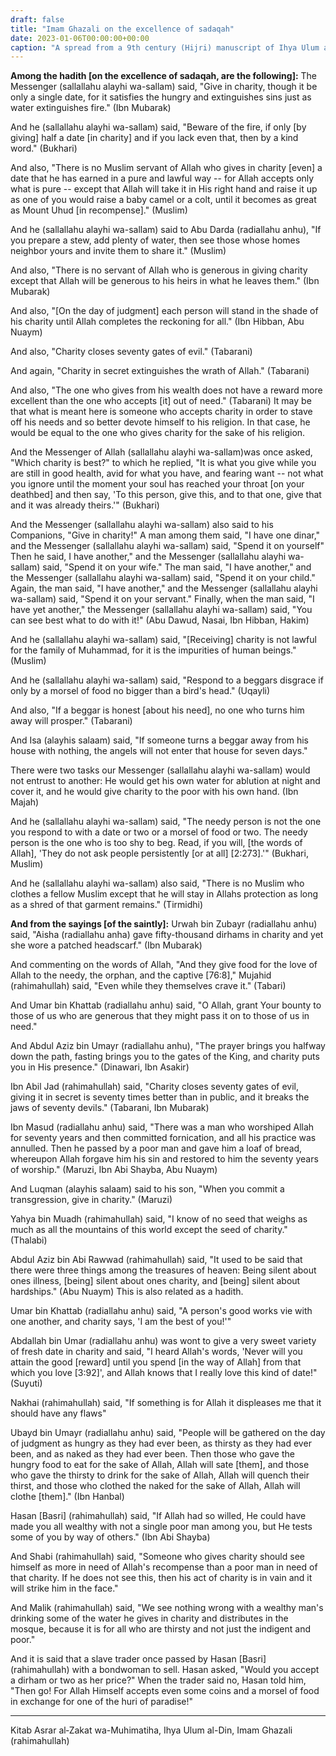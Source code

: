 ```yaml
---
draft: false
title: "Imam Ghazali on the excellence of sadaqah"
date: 2023-01-06T00:00:00+00:00
caption: "A spread from a 9th century (Hijri) manuscript of Ihya Ulum al-Din"
---
```


**Among the hadith [on the excellence of sadaqah, are the following]:** The Messenger (sallallahu alayhi wa-sallam) said, "Give in charity, though it be only a single date, for it satisfies the hungry and extinguishes sins just as water extinguishes fire." (Ibn Mubarak)

And he (sallallahu alayhi wa-sallam) said, "Beware of the fire, if only [by giving] half a date [in charity] and if you lack even that, then by a kind word." (Bukhari)

And also, "There is no Muslim servant of Allah who gives in charity [even] a date that he has earned in a pure and lawful way -- for Allah accepts only what is pure -- except that Allah will take it in His right hand and raise it up as one of you would raise a baby camel or a colt, until it becomes as great as Mount Uhud [in recompense]." (Muslim)

And he (sallallahu alayhi wa-sallam) said to Abu Darda (radiallahu anhu), "If you prepare a stew, add plenty of water, then see those whose homes neighbor yours and invite them to share it." (Muslim)

And also, "There is no servant of Allah who is generous in giving charity except that Allah will be generous to his heirs in what he leaves them." (Ibn Mubarak)

And also, "[On the day of judgment] each person will stand in the shade of his charity until Allah completes the reckoning for all." (Ibn Hibban, Abu Nuaym)

And also, "Charity closes seventy gates of evil." (Tabarani)

And again, "Charity in secret extinguishes the wrath of Allah." (Tabarani)

And also, "The one who gives from his wealth does not have a reward more excellent than the one who accepts [it] out of need." (Tabarani) It may be that what is meant here is someone who accepts charity in order to stave off his needs and so better devote himself to his religion. In that case, he would be equal to the one who gives charity for the sake of his religion. 

And the Messenger of Allah (sallallahu alayhi wa-sallam)was once asked, "Which charity is best?" to which he replied, "It is what you give while you are still in good health, avid for what you have, and fearing want -- not what you ignore until the moment your soul has reached your throat [on your deathbed] and then say, 'To this person, give this, and to that one, give that and it was already theirs.'" (Bukhari)

And the Messenger (sallallahu alayhi wa-sallam) also said to his Companions, "Give in charity!" A man among them said, "I have one dinar," and the Messenger (sallallahu alayhi wa-sallam) said, "Spend it on yourself" Then he said, I have another," and the Messenger (sallallahu alayhi wa-sallam) said, "Spend it on your wife." The man said, "I have another," and the Messenger (sallallahu alayhi wa-sallam) said, "Spend it on your child." Again, the man said, "I have another," and the Messenger (sallallahu alayhi wa-sallam) said, "Spend it on your servant." Finally, when the man said, "I have yet another," the Messenger (sallallahu alayhi wa-sallam) said, "You can see best what to do with it!" (Abu Dawud, Nasai, Ibn Hibban, Hakim)

And he (sallallahu alayhi wa-sallam) said, "[Receiving] charity is not lawful for the family of Muhammad, for it is the impurities of human beings." (Muslim)

And he (sallallahu alayhi wa-sallam) said, "Respond to a beggars disgrace if only by a morsel of food no bigger than a bird's head." (Uqayli)

And also, "If a beggar is honest [about his need], no one who turns him away will prosper." (Tabarani)

And Isa (alayhis salaam) said, "If someone turns a beggar away from his house with nothing, the angels will not enter that house for seven days."

There were two tasks our Messenger (sallallahu alayhi wa-sallam) would not entrust to another: He would get his own water for ablution at night and cover it, and he would give charity to the poor with his own hand. (Ibn Majah)

And he (sallallahu alayhi wa-sallam) said, "The needy person is not the one you respond to with a date or two or a morsel of food or two. The needy person is the one who is too shy to beg. Read, if you will, [the words of Allah], 'They do not ask people persistently [or at all] [2:273].'" (Bukhari, Muslim)

And he (sallallahu alayhi wa-sallam) also said, "There is no Muslim who clothes a fellow Muslim except that he will stay in Allahs protection as long as a shred of that garment remains." (Tirmidhi)

**And from the sayings [of the saintly]:** Urwah bin Zubayr (radiallahu anhu) said, "Aisha (radiallahu anha) gave fifty-thousand dirhams in charity and yet she wore a patched headscarf." (Ibn Mubarak)

And commenting on the words of Allah, "And they give food for the love of Allah to the needy, the orphan, and the captive [76:8]," Mujahid (rahimahullah) said, "Even while they themselves crave it." (Tabari)

And Umar bin Khattab (radiallahu anhu) said, "O Allah, grant Your bounty to those of us who are generous that they might pass it on to those of us in need."

And Abdul Aziz bin Umayr (radiallahu anhu), "The prayer brings you halfway down the path, fasting brings you to the gates of the King, and charity puts you in His presence." (Dinawari, Ibn Asakir)

Ibn Abil Jad (rahimahullah) said, "Charity closes seventy gates of evil, giving it in secret is seventy times better than in public, and it breaks the jaws of seventy devils." (Tabarani, Ibn Mubarak)

Ibn Masud (radiallahu anhu) said, "There was a man who worshiped Allah for seventy years and then committed fornication, and all his practice was annulled. Then he passed by a poor man and gave him a loaf of bread, whereupon Allah forgave him his sin and restored to him the seventy years of worship." (Maruzi, Ibn Abi Shayba, Abu Nuaym)

And Luqman (alayhis salaam) said to his son, "When you commit a transgression, give in charity." (Maruzi)

Yahya bin Muadh (rahimahullah) said, "I know of no seed that weighs as much as all the mountains of this world except the seed of charity." (Thalabi)

Abdul Aziz bin Abi Rawwad (rahimahullah) said, "It used to be said that there were three things among the treasures of heaven: Being silent about ones illness, [being] silent about ones charity, and [being] silent about hardships." (Abu Nuaym) This is also related as a hadith.

Umar bin Khattab (radiallahu anhu) said, "A person's good works vie with one another, and charity says, 'I am the best of you!'"

Abdallah bin Umar (radiallahu anhu) was wont to give a very sweet variety of fresh date in charity and said, "I heard Allah's words, 'Never will you attain the good [reward] until you spend [in the way of Allah] from that which you love [3:92]', and Allah knows that I really love this kind of date!" (Suyuti)

Nakhai (rahimahullah) said, "If something is for Allah it displeases me that it should have any flaws" 

Ubayd bin Umayr (radiallahu anhu) said, "People will be gathered on the day of judgment as hungry as they had ever been, as thirsty as they had ever been, and as naked as they had ever been. Then those who gave the hungry food to eat for the sake of Allah, Allah will sate [them], and those who gave the thirsty to drink for the sake of Allah, Allah will quench their thirst, and those who clothed the naked for the sake of Allah, Allah will clothe [them]." (Ibn Hanbal)

Hasan [Basri] (rahimahullah) said, "If Allah had so willed, He could have made you all wealthy with not a single poor man among you, but He tests some of you by way of others." (Ibn Abi Shayba)

And Shabi (rahimahullah) said, "Someone who gives charity should see himself as more in need of Allah's recompense than a poor man in need of that charity. If he does not see this, then his act of charity is in vain and it will strike him in the face."

And Malik (rahimahullah) said, "We see nothing wrong with a wealthy man's drinking some of the water he gives in charity and distributes in the mosque, because it is for all who are thirsty and not just the indigent and poor."

And it is said that a slave trader once passed by Hasan [Basri] (rahimahullah) with a bondwoman to sell. Hasan asked, "Would you accept a dirham or two as her price?" When the trader said no, Hasan told him, "Then go! For Allah Himself accepts even some coins and a morsel of food in exchange for one of the huri of paradise!"

---

Kitab Asrar al‑Zakat wa-Muhimatiha, Ihya Ulum al-Din, Imam Ghazali (rahimahullah)